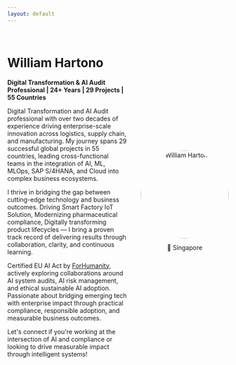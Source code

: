```yaml
---
layout: default
---
```


<div style="display: flex; flex-wrap: wrap; align-items: center; justify-content: space-between; gap: 2rem; margin-top: 2rem;">

<div style="flex: 1; min-width: 250px;">
<h1><strong>William</strong> Hartono</h1>

<p><strong>Digital Transformation & AI Audit Professional | 24+ Years | 29 Projects | 55 Countries</strong></p>

<p>
Digital Transformation and AI Audit professional with over two decades of experience driving enterprise-scale innovation across logistics, supply chain, and manufacturing. 
My journey spans 29 successful global projects in 55 countries, leading cross-functional teams in the integration of AI, ML, MLOps, SAP S/4HANA, and Cloud into complex business ecosystems.
</p>

<p>
I thrive in bridging the gap between cutting-edge technology and business outcomes. Driving Smart Factory IoT Solution, Modernizing pharmaceutical compliance, Digitally transforming product lifecycles — I bring a proven track record of delivering results through collaboration, clarity, and continuous learning.
</p>

<p>
Certified EU AI Act by <a href="https://forhumanity.center/" target="_blank">ForHumanity</a>, actively exploring collaborations around AI system audits, AI risk management, and ethical sustainable AI adoption. Passionate about bridging emerging tech with enterprise impact through practical compliance, responsible adoption, and measurable business outcomes.
</p>

<p>
Let's connect if you're working at the intersection of AI and compliance or looking to drive measurable impact through intelligent systems!
</p>

</div>

<div style="flex-shrink: 0; text-align: center;">
  <img src="/assets/img/profile.png" alt="William Hartono" style="border-radius: 50%; width: 200px; height: 200px;">
  <div style="margin-top: 0.8rem;">📍 Singapore </div>
</div>

</div>
